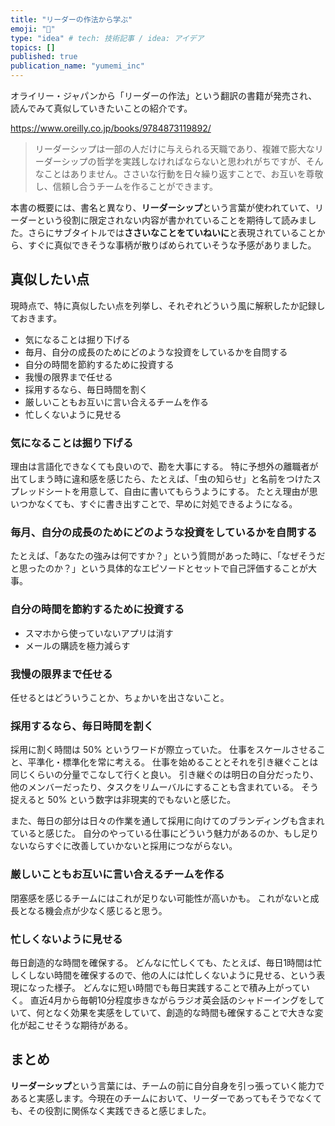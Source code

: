 ```yaml
---
title: "リーダーの作法から学ぶ"
emoji: "🐝"
type: "idea" # tech: 技術記事 / idea: アイデア
topics: []
published: true
publication_name: "yumemi_inc"
---
```


オライリー・ジャパンから「リーダーの作法」という翻訳の書籍が発売され、読んでみて真似していきたいことの紹介です。

https://www.oreilly.co.jp/books/9784873119892/

> リーダーシップは一部の人だけに与えられる天職であり、複雑で膨大なリーダーシップの哲学を実践しなければならないと思われがちですが、そんなことはありません。ささいな行動を日々繰り返すことで、お互いを尊敬し、信頼し合うチームを作ることができます。

本書の概要には、書名と異なり、**リーダーシップ**という言葉が使われていて、リーダーという役割に限定されない内容が書かれていることを期待して読みました。さらにサブタイトルでは**ささいなことをていねいに**と表現されていることから、すぐに真似できそうな事柄が散りばめられていそうな予感がありました。

## 真似したい点

現時点で、特に真似したい点を列挙し、それぞれどういう風に解釈したか記録しておきます。

* 気になることは掘り下げる
* 毎月、自分の成長のためにどのような投資をしているかを自問する
* 自分の時間を節約するために投資する
* 我慢の限界まで任せる
* 採用するなら、毎日時間を割く
* 厳しいこともお互いに言い合えるチームを作る
* 忙しくないように見せる

### 気になることは掘り下げる
理由は言語化できなくても良いので、勘を大事にする。
特に予想外の離職者が出てしまう時に違和感を感じたら、たとえば、「虫の知らせ」と名前をつけたスプレッドシートを用意して、自由に書いてもらうようにする。
たとえ理由が思いつかなくても、すぐに書き出すことで、早めに対処できるようになる。

### 毎月、自分の成長のためにどのような投資をしているかを自問する
たとえば、「あなたの強みは何ですか？」という質問があった時に、「なぜそうだと思ったのか？」という具体的なエピソードとセットで自己評価することが大事。

### 自分の時間を節約するために投資する
* スマホから使っていないアプリは消す
* メールの購読を極力減らす

### 我慢の限界まで任せる
任せるとはどういうことか、ちょかいを出さないこと。

### 採用するなら、毎日時間を割く
採用に割く時間は 50% というワードが際立っていた。
仕事をスケールさせること、平準化・標準化を常に考える。
仕事を始めることとそれを引き継ぐことは同じくらいの分量でこなして行くと良い。
引き継ぐのは明日の自分だったり、他のメンバーだったり、タスクをリムーバルにすることも含まれている。
そう捉えると 50% という数字は非現実的でもないと感じた。

また、毎日の部分は日々の作業を通して採用に向けてのブランディングも含まれていると感じた。
自分のやっている仕事にどういう魅力があるのか、もし足りないならすぐに改善していかないと採用につながらない。

### 厳しいこともお互いに言い合えるチームを作る
閉塞感を感じるチームにはこれが足りない可能性が高いかも。
これがないと成長となる機会点が少なく感じると思う。

### 忙しくないように見せる
毎日創造的な時間を確保する。
どんなに忙しくても、たとえば、毎日1時間は忙しくしない時間を確保するので、他の人には忙しくないように見せる、という表現になった様子。
どんなに短い時間でも毎日実践することで積み上がっていく。
直近4月から毎朝10分程度歩きながらラジオ英会話のシャドーイングをしていて、何となく効果を実感をしていて、創造的な時間も確保することで大きな変化が起こせそうな期待がある。

## まとめ

**リーダーシップ**という言葉には、チームの前に自分自身を引っ張っていく能力であると実感します。今現在のチームにおいて、リーダーであってもそうでなくても、その役割に関係なく実践できると感じました。

